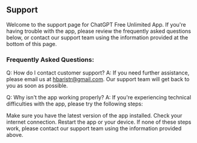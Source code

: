 ## Support

Welcome to the support page for ChatGPT Free Unlimited App. If you're having trouble with the app, please review the frequently asked questions below, or contact our support team using the information provided at the bottom of this page.

### Frequently Asked Questions:

Q: How do I contact customer support? A: If you need further assistance, please email us at hbaristr@gmail.com. Our support team will get back to you as soon as possible.

Q: Why isn't the app working properly? A: If you're experiencing technical difficulties with the app, please try the following steps:

Make sure you have the latest version of the app installed.
Check your internet connection.
Restart the app or your device.
If none of these steps work, please contact our support team using the information provided above.

